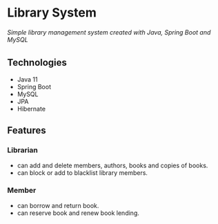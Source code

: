 # Library System
###### Simple library management system created with Java, Spring Boot and MySQL

## Technologies
- Java 11
- Spring Boot
- MySQL
- JPA
- Hibernate

## Features
### Librarian
- can add and delete members, authors, books and copies of books.
- can block or add to blacklist library members.

### Member
- can borrow and return book.
- can reserve book and renew book lending.
